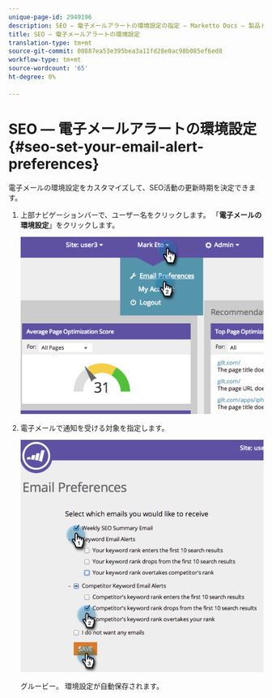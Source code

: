 ```yaml
---
unique-page-id: 2949196
description: SEO — 電子メールアラートの環境設定の指定 — Marketto Docs — 製品ドキュメント
title: SEO — 電子メールアラートの環境設定
translation-type: tm+mt
source-git-commit: 00887ea53e395bea3a11fd28e0ac98b085ef6ed8
workflow-type: tm+mt
source-wordcount: '65'
ht-degree: 0%

---
```



# SEO — 電子メールアラートの環境設定{#seo-set-your-email-alert-preferences}

電子メールの環境設定をカスタマイズして、SEO活動の更新時期を決定できます。

1. 上部ナビゲーションバーで、ユーザー名をクリックします。 「**電子メールの環境設定**」をクリックします。

   ![](assets/image2014-9-17-21-3a23-3a28.png)

1. 電子メールで通知を受ける対象を指定します。

   ![](assets/image2014-9-17-21-3a23-3a33.png)

   グルービー。 環境設定が自動保存されます。

